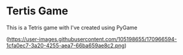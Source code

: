 # Tertis Game
This is a Tetris game with I've created using PyGame 


(https://user-images.githubusercontent.com/105198655/170966594-1cfa0ec7-3a20-4255-aea7-66ba659ae8c2.png)

